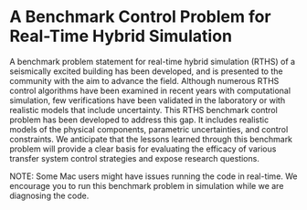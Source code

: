 # A Benchmark Control Problem for Real-Time Hybrid Simulation
A benchmark problem statement for real-time hybrid simulation (RTHS) of a seismically excited building has been developed, and is presented to the community with the aim to advance the field. Although numerous RTHS control algorithms have been examined in recent years with computational simulation, few verifications have been validated in the laboratory or with realistic models that include uncertainty. This RTHS benchmark control problem has been developed to address this gap. It includes realistic models of the physical components, parametric uncertainties, and control constraints. We anticipate that the lessons learned through this benchmark problem will provide a clear basis for evaluating the efficacy of various transfer system control strategies and expose research questions.

NOTE: Some Mac users might have issues running the code in real-time. We encourage you to run this benchmark problem in simulation while we are diagnosing the code.
